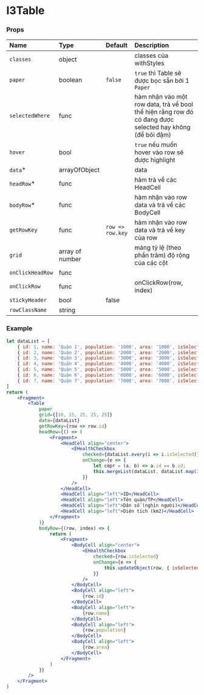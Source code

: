 # I3Table

### Props
Name | Type | Default | Description
:--- | :--- | :--- | :---
`classes` | object | | classes của withStyles
`paper` | boolean | `false` | `true` thì Table sẽ được bọc sẵn bởi 1 `Paper`
`selectedWhere` | func | | hàm nhận vào một row data, trả về bool thể hiện rằng row đó có đang được selected hay không (để bôi đậm)
`hover` | bool | | `true` nếu muốn hover vào row sẽ được highlight
`data`* | arrayOfObject |  |  data
`headRow`* | func |  | hàm trả về các HeadCell
`bodyRow`* | func |  | hàm nhận vào row data và trả về các BodyCell
`getRowKey` | func | `row => row.key` | hàm nhận vào row data và trả về key của row
`grid` | array of number |  | mảng tỷ lệ (theo phần trăm) độ rộng của các cột
`onClickHeadRow` | func |  | 
`onClickRow` | func |  |onClickRow(row, index)
`stickyHeader` | bool |  false |
`rowClassName` | string | |

### Example
```jsx
let dataList = [
	{ id: 1, name: 'Quận 1', population: '1000', area: '1000', isSelected: true },
	{ id: 2, name: 'Quận 2', population: '2000', area: '2000', isSelected: false },
	{ id: 3, name: 'Quận 3', population: '3000', area: '3000', isSelected: false },
	{ id: 4, name: 'Quận 4', population: '4000', area: '4000', isSelected: false },
	{ id: 5, name: 'Quận 5', population: '5000', area: '5000', isSelected: false },
	{ id: 6, name: 'Quận 6', population: '6000', area: '6000', isSelected: false },
	{ id: 7, name: 'Quận 7', population: '7000', area: '7000', isSelected: false },
]
return (
	<Fragment>
		<Table
			paper
			grid={[10, 15, 25, 25, 25]}
			data={dataList}
			getRowKey={row => row.id}
			headRow={() => (
				<Fragment>
					<HeadCell align="center">
						<EHealthCheckbox
							checked={dataList.every(i => i.isSelected)}
							onChange={e => {
								let cmpr = (a, b) => a.id == b.id;
								this.mergeList(dataList, dataList.map(i => ({ ...i, isSelected: e.target.checked })), cmpr)
							}}
						/>
					</HeadCell>
					<HeadCell align="left">ID</HeadCell>
					<HeadCell align="left">Tên quận/TP</HeadCell>
					<HeadCell align="left">Dân số (nghìn người)</HeadCell>
					<HeadCell align="left">Diện tích (km2)</HeadCell>
				</Fragment>
			)}
			bodyRow={(row, index) => {
				return (
					<Fragment>
						<BodyCell align="center">
							<EHealthCheckbox
								checked={row.isSelected}
								onChange={e => {
									this.updateObject(row, { isSelected: e.target.checked });
								}}
							/>
						</BodyCell>
						<BodyCell align="left">
							{row.id}
						</BodyCell>
						<BodyCell align="left">
							{row.name}
						</BodyCell>
						<BodyCell align="left">
							{row.population}
						</BodyCell>
						<BodyCell align="left">
							{row.area}
						</BodyCell>
					</Fragment>
				)
			}}
		/>
	</Fragment>
)
```
